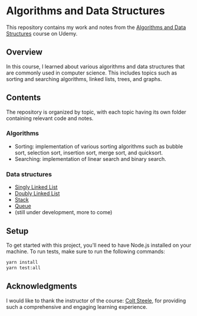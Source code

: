 # Algorithms and Data Structures

This repository contains my work and notes from the [Algorithms and Data Structures](https://www.udemy.com/share/101X5s3@dz13ZyyAszUVEOnbV764PzezFhBQbiuUPi1Dqn5kBumokGE5IMtkncTOsWYi7wp5Bw==/) course on Udemy.

## Overview

In this course, I learned about various algorithms and data structures that are commonly used in computer science. This includes topics such as sorting and searching algorithms, linked lists, trees, and graphs.

## Contents

The repository is organized by topic, with each topic having its own folder containing relevant code and notes.

### Algorithms

- Sorting: implementation of various sorting algorithms such as bubble sort, selection sort, insertion sort, merge sort, and quicksort.
- Searching: implementation of linear search and binary search.

### Data structures

- [Singly Linked List](src/data-structures/singly-linked-list.ts)
- [Doubly Linked List](src/data-structures/doubly-linked-list.ts)
- [Stack](src/data-structures/stack.ts)
- [Queue](src/data-structures/queue.ts)
- (still under development, more to come)

## Setup

To get started with this project, you'll need to have Node.js installed on your machine.
To run tests, make sure to run the following commands:

```bash
yarn install
yarn test:all
```

## Acknowledgments

I would like to thank the instructor of the course: [Colt Steele](https://www.youtube.com/c/ColtSteeleCode), for providing such a comprehensive and engaging learning experience.
